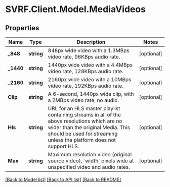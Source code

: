 # SVRF.Client.Model.MediaVideos
## Properties

Name | Type | Description | Notes
------------ | ------------- | ------------- | -------------
**_848** | **string** | 848px wide video with a 1.3MBps video rate, 96KBps audio rate. | [optional] 
**_1440** | **string** | 1440px wide video with a 4.4MBps video rate, 128KBps audio rate. | [optional] 
**_2160** | **string** | 2160px wide video with a 10MBps video rate, 192KBps audio rate. | [optional] 
**Clip** | **string** | A 6-second, 1440px wide clip, with a 2MBps video rate, no audio. | [optional] 
**Hls** | **string** | URL for an HLS master playlist containing streams in all of the above resolutions which are no wider than the original Media. This should be used for streaming unless the platform does not support HLS. | [optional] 
**Max** | **string** | Maximum resolution video (original source video), &#x60;width&#x60; pixels wide at unspecified video and audio rates. | [optional] 

[[Back to Model list]](../README.md#documentation-for-models) [[Back to API list]](../README.md#documentation-for-api-endpoints) [[Back to README]](../README.md)

